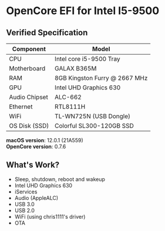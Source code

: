 # OpenCore EFI for Intel I5-9500

## Verified Specification

| **Component**    | **Model**                                  |
| ---------------- | ------------------------------------------ |
| CPU              | Intel core i5-9500 Tray                    |
| Motherboard      | GALAX B365M                                |
| RAM              | 8GB Kingston Furry @ 2667 MHz              |
| GPU              | Intel UHD Graphics 630                     |
| Audio Chipset    | ALC-662                                    |
| Ethernet         | RTL8111H                                   |
| WiFi             | TL-WN725N (USB Dongle)                     |
| OS Disk (SSD)    | Colorful SL300-120GB SSD                   |

**macOS version**: 12.0.1 (21A559) \
**OpenCore version**: 0.7.6

## What's Work?
* Sleep, shutdown, reboot and wakeup
* Intel UHD Graphics 630  
* iServices
* Audio (AppleALC)
* USB 3.0
* USB 2.0
* WiFi (using chris1111's driver)
* OTA
